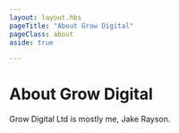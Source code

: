 ```yaml
---
layout: layout.hbs
pageTitle: "About Grow Digital"
pageClass: about
aside: true

---
```


# About Grow Digital

Grow Digital Ltd is mostly me, Jake Rayson.
